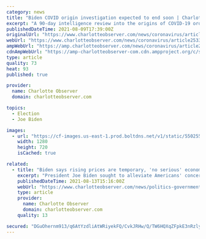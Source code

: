 ```yaml
---
category: news
title: "Biden COVID origin investigation expected to end soon | Charlotte Observer"
excerpt: "A 90-day intelligence review into the origins of COVID-19 ordered by President Joe Biden is expected to end largely where it began, without high confidence in how the coronavirus first emerged, government officials told McClatchy. Biden will receive a ..."
publishedDateTime: 2021-08-09T17:39:00Z
originalUrl: "https://www.charlotteobserver.com/news/coronavirus/article253365748.html"
webUrl: "https://www.charlotteobserver.com/news/coronavirus/article253365748.html"
ampWebUrl: "https://amp.charlotteobserver.com/news/coronavirus/article253365748.html"
cdnAmpWebUrl: "https://amp-charlotteobserver-com.cdn.ampproject.org/c/s/amp.charlotteobserver.com/news/coronavirus/article253365748.html"
type: article
quality: 73
heat: 93
published: true

provider:
  name: Charlotte Observer
  domain: charlotteobserver.com

topics:
  - Election
  - Joe Biden

images:
  - url: "https://cf-images.us-east-1.prod.boltdns.net/v1/static/5502557046001/12b39f35-3a05-423f-a838-37e72ee371d0/e503dd4e-6739-4b6c-8212-c4272a4fecad/1280x720/match/image.jpg"
    width: 1280
    height: 720
    isCached: true

related:
  - title: "Biden says rising prices are temporary, 'no serious' economist predicting spiraling inflation | Charlotte Observer"
    excerpt: "President Joe Biden sought to alleviate Americans' concerns that price spikes would persist in an economic speech from the White House July 2021."
    publishedDateTime: 2021-08-13T15:16:00Z
    webUrl: "https://www.charlotteobserver.com/news/politics-government/article253468574.html"
    type: article
    provider:
      name: Charlotte Observer
      domain: charlotteobserver.com
    quality: 13

secured: "DGuOhernm913/q6AtYzdliAtWRiyekFQ/CvkJRHw/Q/TW6HQXqZFpkE3nRzlyW0r3iXf6igwL2+rpAGmJR4KMGtrJ2yNMwBjmr302bSt88lBwqPDymbU36RzUoOKUHWhCxvNxV+aHlvaqRCjNoGdNbInmBdILBaeBshcGKnIz9HLTTK2CFvf8qlR1fcae9ZG5keqS/KGN35XHPTXNXETOepq+RrgoPxbACOLn21WPHotej5nAPT3B+42uxG412ZiSw2amdsFceiwqebm4+3Zjw2pK9Kf0FD87hekUwDP1qM8nFZFfPqTEfvAKWpnt+taCXwB1yCZu587BNhiFYpc+bYonYoYRiw7S/EqkFuPbRY=;Oi9iA+MptJQ1roijcxFCyw=="
---
```


